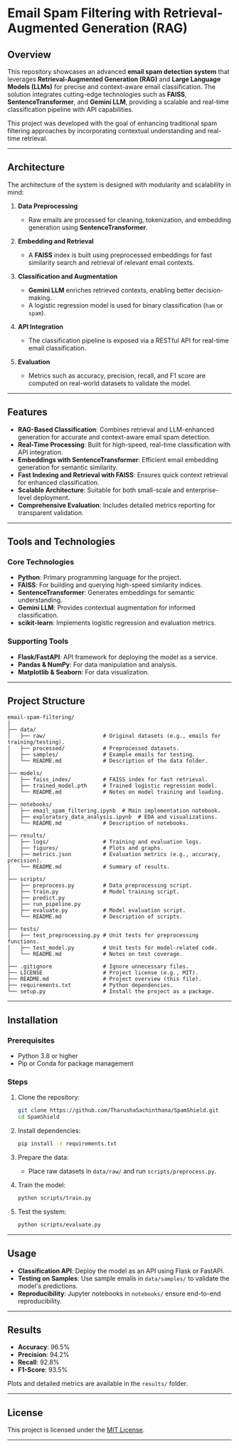 # Email Spam Filtering with Retrieval-Augmented Generation (RAG)

## Overview
This repository showcases an advanced **email spam detection system** that leverages **Retrieval-Augmented Generation (RAG)** and **Large Language Models (LLMs)** for precise and context-aware email classification. The solution integrates cutting-edge technologies such as **FAISS**, **SentenceTransformer**, and **Gemini LLM**, providing a scalable and real-time classification pipeline with API capabilities.  

This project was developed with the goal of enhancing traditional spam filtering approaches by incorporating contextual understanding and real-time retrieval.

---

## Architecture
The architecture of the system is designed with modularity and scalability in mind:

1. **Data Preprocessing**
   - Raw emails are processed for cleaning, tokenization, and embedding generation using **SentenceTransformer**.

2. **Embedding and Retrieval**
   - A **FAISS** index is built using preprocessed embeddings for fast similarity search and retrieval of relevant email contexts.

3. **Classification and Augmentation**
   - **Gemini LLM** enriches retrieved contexts, enabling better decision-making.
   - A logistic regression model is used for binary classification (`ham` or `spam`).

4. **API Integration**
   - The classification pipeline is exposed via a RESTful API for real-time email classification.

5. **Evaluation**
   - Metrics such as accuracy, precision, recall, and F1 score are computed on real-world datasets to validate the model.

---

## Features
- **RAG-Based Classification**: Combines retrieval and LLM-enhanced generation for accurate and context-aware email spam detection.
- **Real-Time Processing**: Built for high-speed, real-time classification with API integration.
- **Embeddings with SentenceTransformer**: Efficient email embedding generation for semantic similarity.
- **Fast Indexing and Retrieval with FAISS**: Ensures quick context retrieval for enhanced classification.
- **Scalable Architecture**: Suitable for both small-scale and enterprise-level deployment.
- **Comprehensive Evaluation**: Includes detailed metrics reporting for transparent validation.

---

## Tools and Technologies
### Core Technologies
- **Python**: Primary programming language for the project.
- **FAISS**: For building and querying high-speed similarity indices.
- **SentenceTransformer**: Generates embeddings for semantic understanding.
- **Gemini LLM**: Provides contextual augmentation for informed classification.
- **scikit-learn**: Implements logistic regression and evaluation metrics.

### Supporting Tools
- **Flask/FastAPI**: API framework for deploying the model as a service.
- **Pandas & NumPy**: For data manipulation and analysis.
- **Matplotlib & Seaborn**: For data visualization.

---

## Project Structure
```plaintext
email-spam-filtering/
│
├── data/
│   ├── raw/                  # Original datasets (e.g., emails for training/testing).
│   ├── processed/            # Preprocessed datasets.
│   ├── samples/              # Example emails for testing.
│   └── README.md             # Description of the data folder.
│
├── models/
│   ├── faiss_index/          # FAISS index for fast retrieval.
│   ├── trained_model.pth     # Trained logistic regression model.
│   └── README.md             # Notes on model training and loading.
│
├── notebooks/
│   ├── email_spam_filtering.ipynb  # Main implementation notebook.
│   ├── exploratory_data_analysis.ipynb  # EDA and visualizations.
│   └── README.md             # Description of notebooks.
│
├── results/
│   ├── logs/                 # Training and evaluation logs.
│   ├── figures/              # Plots and graphs.
│   ├── metrics.json          # Evaluation metrics (e.g., accuracy, precision).
│   └── README.md             # Summary of results.
│
├── scripts/
│   ├── preprocess.py         # Data preprocessing script.
│   ├── train.py              # Model training script.
│   ├── predict.py            
│   ├── run_pipeline.py       
│   ├── evaluate.py           # Model evaluation script.
│   └── README.md             # Description of scripts.
│
├── tests/
│   ├── test_preprocessing.py # Unit tests for preprocessing functions.
│   ├── test_model.py         # Unit tests for model-related code.
│   └── README.md             # Notes on test coverage.
│
├── .gitignore                # Ignore unnecessary files.
├── LICENSE                   # Project license (e.g., MIT).
├── README.md                 # Project overview (this file).
├── requirements.txt          # Python dependencies.
└── setup.py                  # Install the project as a package.
```

---

## Installation
### Prerequisites
- Python 3.8 or higher
- Pip or Conda for package management

### Steps
1. Clone the repository:
   ```bash
   git clone https://github.com/TharushaSachinthana/SpamShield.git
   cd SpamShield
   ```
2. Install dependencies:
   ```bash
   pip install -r requirements.txt
   ```
3. Prepare the data:
   - Place raw datasets in `data/raw/` and run `scripts/preprocess.py`.

4. Train the model:
   ```bash
   python scripts/train.py
   ```

5. Test the system:
   ```bash
   python scripts/evaluate.py
   ```

---

## Usage
- **Classification API**: Deploy the model as an API using Flask or FastAPI.
- **Testing on Samples**: Use sample emails in `data/samples/` to validate the model's predictions.
- **Reproducibility**: Jupyter notebooks in `notebooks/` ensure end-to-end reproducibility.

---

## Results
- **Accuracy**: 96.5%
- **Precision**: 94.2%
- **Recall**: 92.8%
- **F1-Score**: 93.5%

Plots and detailed metrics are available in the `results/` folder.

---

## License
This project is licensed under the [MIT License](LICENSE).

---

